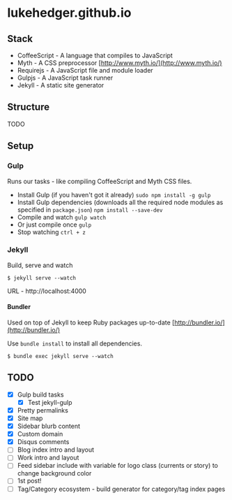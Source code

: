 lukehedger.github.io
====================

## Stack

- CoffeeScript - A language that compiles to JavaScript
- Myth - A CSS preprocessor [http://www.myth.io/](http://www.myth.io/)
- Requirejs - A JavaScript file and module loader
- Gulpjs - A JavaScript task runner
- Jekyll - A static site generator

## Structure

TODO

## Setup

### Gulp

Runs our tasks - like compiling CoffeeScript and Myth CSS files.

- Install Gulp (if you haven't got it already) `sudo npm install -g gulp`
- Install Gulp dependencies (downloads all the required node modules as specified in `package.json`) `npm install --save-dev`
- Compile and watch `gulp watch`
- Or just compile once `gulp`
- Stop watching `ctrl + z`

### Jekyll

Build, serve and watch

```$ jekyll serve --watch```

URL - http://localhost:4000

#### Bundler

Used on top of Jekyll to keep Ruby packages up-to-date [http://bundler.io/](http://bundler.io/)

Use `bundle install` to install all dependencies.

```$ bundle exec jekyll serve --watch```

## TODO

- [x] Gulp build tasks
    - [x] Test jekyll-gulp
- [x] Pretty permalinks
- [x] Site map
- [x] Sidebar blurb content
- [x] Custom domain
- [x] Disqus comments
- [ ] Blog index intro and layout
- [ ] Work intro and layout
- [ ] Feed sidebar include with variable for logo class (currents or story) to change background color
- [ ] 1st post!
- [ ] Tag/Category ecosystem - build generator for category/tag index pages